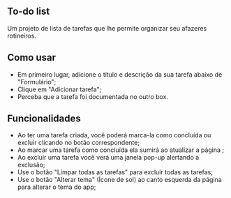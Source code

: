 ## To-do list

Um projeto de lista de tarefas que lhe permite organizar seu afazeres rotineiros.

## Como usar 

* Em primeiro lugar, adicione o título e descrição da sua tarefa abaixo de "Formulário";
* Clique em "Adicionar tarefa";
* Perceba que a tarefa foi documentada no outro box. 

## Funcionalidades

* Ao ter uma tarefa criada, você poderá marca-la como concluída ou excluir clicando no botão correspondente;
* Ao marcar uma tarefa como concluída ela sumirá ao atualizar a página ;
* Ao excluir uma tarefa você verá uma janela pop-up alertando a exclusão;
* Use o botão "Limpar todas as tarefas" para excluir todas as tarefas;
* Use o botão "Alterar tema" (Ícone de sol) ao canto esquerda da página para alterar o tema do app;

